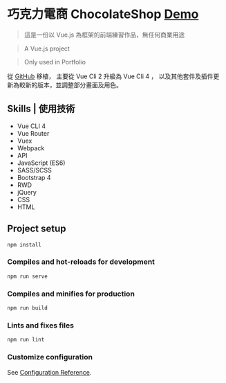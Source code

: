 # 巧克力電商 ChocolateShop [Demo](https://nighthree.github.io/ChocolateShop_vue_cli4/#/home)  

> 這是一份以 Vue.js 為框架的前端練習作品，無任何商業用途

> A Vue.js project

> Only used in Portfolio

從 [GitHub](https://github.com/Nighthree/ChocolateShop) 移植，
主要從 Vue Cli 2 升級為 Vue Cli 4 ，
以及其他套件及插件更新為較新的版本，並調整部分畫面及用色。

Skills | 使用技術
-----------
<ul>
<li>Vue CLI 4</li>
<li>Vue Router</li>
<li>Vuex</li>
<li>Webpack</li>
<li>API</li>
<li>JavaScript (ES6)</li>
<li>SASS/SCSS</li>
<li>Bootstrap 4</li>
<li>RWD</li>
<li>jQuery</li>
<li>CSS</li>
<li>HTML</li>
</ul>

## Project setup
```
npm install
```

### Compiles and hot-reloads for development
```
npm run serve
```

### Compiles and minifies for production
```
npm run build
```

### Lints and fixes files
```
npm run lint
```

### Customize configuration
See [Configuration Reference](https://cli.vuejs.org/config/).
